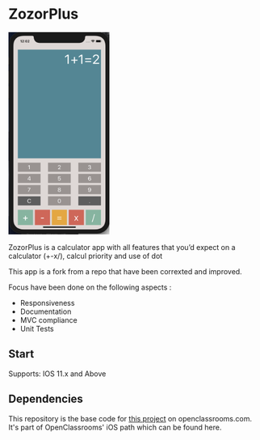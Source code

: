 

# ZozorPlus


<img src="https://github.com/thBoudge/ZozorPlus/blob/master/ZozorPlusScreen.png" width="200" height="400">


ZozorPlus is a calculator app with all features that you’d expect on a calculator (+-x/), calcul priority and use of dot


This app is a  fork from a repo that have been correxted and improved. 

Focus have been done on the following aspects :
- Responsiveness
- Documentation
- MVC compliance
- Unit Tests


## Start
Supports: IOS 11.x and Above


## Dependencies
This repository is the base code for [this project](https://openclassrooms.com/projects/ameliorer-une-application-existante) on openclassrooms.com.
It's part of OpenClassrooms' iOS path which can be found here.
